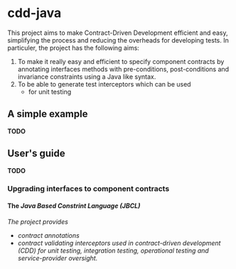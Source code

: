# cdd-java
This project aims to make Contract-Driven Development efficient and easy, simplifying the process and reducing the overheads for developing tests. In particuler, the project has the following aims:
<ol>
  <li>To make it really easy and efficient to specify component contracts by annotating interfaces methods with pre-conditions, post-conditions and invariance constraints using a Java like syntax. </li>
  <li>To be able to generate test interceptors which can be used 
    <ul> 
      <li>for unit testing</li>
    </ul>
</ol>    
  
<h2>A simple example</h2>
<b>TODO</b>

<h2>User's guide</h2>
<b>TODO</b>
<h3>Upgrading interfaces to component contracts</h3>
<h4>The <i>Java Based Constrint Language (JBCL)</h4>
  

The project provides 
  - contract annotations 
  - contract validating interceptors used in contract-driven development (CDD) for unit testing, integration testing, operational testing and service-provider oversight.
